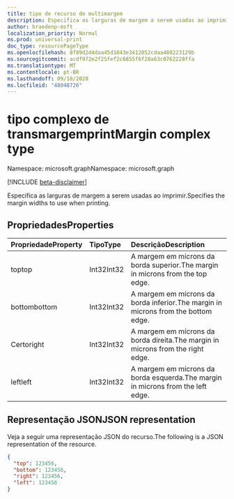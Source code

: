 ```yaml
---
title: tipo de recurso de multimargem
description: Especifica as larguras de margem a serem usadas ao imprimir.
author: braedenp-msft
localization_priority: Normal
ms.prod: universal-print
doc_type: resourcePageType
ms.openlocfilehash: 8f89d2d4daa45d1043e3412852cdaa480223129b
ms.sourcegitcommit: acdf972e2f25fef2c6855f6f28a63c0762228ffa
ms.translationtype: MT
ms.contentlocale: pt-BR
ms.lasthandoff: 09/18/2020
ms.locfileid: "48048726"
---
```

# <a name="printmargin-complex-type"></a><span data-ttu-id="52cc5-103">tipo complexo de transmargem</span><span class="sxs-lookup"><span data-stu-id="52cc5-103">printMargin complex type</span></span>

<span data-ttu-id="52cc5-104">Namespace: microsoft.graph</span><span class="sxs-lookup"><span data-stu-id="52cc5-104">Namespace: microsoft.graph</span></span>

[!INCLUDE [beta-disclaimer](../../includes/beta-disclaimer.md)]

<span data-ttu-id="52cc5-105">Especifica as larguras de margem a serem usadas ao imprimir.</span><span class="sxs-lookup"><span data-stu-id="52cc5-105">Specifies the margin widths to use when printing.</span></span>

## <a name="properties"></a><span data-ttu-id="52cc5-106">Propriedades</span><span class="sxs-lookup"><span data-stu-id="52cc5-106">Properties</span></span>
| <span data-ttu-id="52cc5-107">Propriedade</span><span class="sxs-lookup"><span data-stu-id="52cc5-107">Property</span></span>     | <span data-ttu-id="52cc5-108">Tipo</span><span class="sxs-lookup"><span data-stu-id="52cc5-108">Type</span></span>        | <span data-ttu-id="52cc5-109">Descrição</span><span class="sxs-lookup"><span data-stu-id="52cc5-109">Description</span></span> |
|:-------------|:------------|:------------|
|<span data-ttu-id="52cc5-110">top</span><span class="sxs-lookup"><span data-stu-id="52cc5-110">top</span></span>|<span data-ttu-id="52cc5-111">Int32</span><span class="sxs-lookup"><span data-stu-id="52cc5-111">Int32</span></span>|<span data-ttu-id="52cc5-112">A margem em mícrons da borda superior.</span><span class="sxs-lookup"><span data-stu-id="52cc5-112">The margin in microns from the top edge.</span></span>|
|<span data-ttu-id="52cc5-113">bottom</span><span class="sxs-lookup"><span data-stu-id="52cc5-113">bottom</span></span>|<span data-ttu-id="52cc5-114">Int32</span><span class="sxs-lookup"><span data-stu-id="52cc5-114">Int32</span></span>|<span data-ttu-id="52cc5-115">A margem em mícrons da borda inferior.</span><span class="sxs-lookup"><span data-stu-id="52cc5-115">The margin in microns from the bottom edge.</span></span>|
|<span data-ttu-id="52cc5-116">Certo</span><span class="sxs-lookup"><span data-stu-id="52cc5-116">right</span></span>|<span data-ttu-id="52cc5-117">Int32</span><span class="sxs-lookup"><span data-stu-id="52cc5-117">Int32</span></span>|<span data-ttu-id="52cc5-118">A margem em mícrons da borda direita.</span><span class="sxs-lookup"><span data-stu-id="52cc5-118">The margin in microns from the right edge.</span></span>|
|<span data-ttu-id="52cc5-119">left</span><span class="sxs-lookup"><span data-stu-id="52cc5-119">left</span></span>|<span data-ttu-id="52cc5-120">Int32</span><span class="sxs-lookup"><span data-stu-id="52cc5-120">Int32</span></span>|<span data-ttu-id="52cc5-121">A margem em mícrons da borda esquerda.</span><span class="sxs-lookup"><span data-stu-id="52cc5-121">The margin in microns from the left edge.</span></span>|

## <a name="json-representation"></a><span data-ttu-id="52cc5-122">Representação JSON</span><span class="sxs-lookup"><span data-stu-id="52cc5-122">JSON representation</span></span>

<span data-ttu-id="52cc5-123">Veja a seguir uma representação JSON do recurso.</span><span class="sxs-lookup"><span data-stu-id="52cc5-123">The following is a JSON representation of the resource.</span></span>

<!-- {
  "blockType": "resource",
  "optionalProperties": [

  ],
  "@odata.type": "microsoft.graph.printMargin"
}-->

```json
{
  "top": 123456,
  "bottom": 123456,
  "right": 123456,
  "left": 123456
}
```

<!-- uuid: 8fcb5dbc-d5aa-4681-8e31-b001d5168d79
2015-10-25 14:57:30 UTC -->
<!-- {
  "type": "#page.annotation",
  "description": "printMargin resource",
  "keywords": "",
  "section": "documentation",
  "tocPath": ""
}-->


